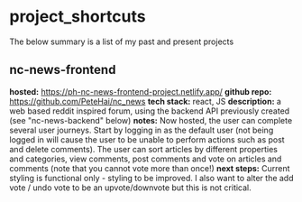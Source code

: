 # project_shortcuts

The below summary is a list of my past and present projects

## nc-news-frontend

**hosted:** https://ph-nc-news-frontend-project.netlify.app/
**github repo:** https://github.com/PeteHai/nc_news
**tech stack:** react, JS
**description:** a web based reddit inspired forum, using the backend API previously created (see "nc-news-backend" below)
**notes:** Now hosted, the user can complete several user journeys.  Start by logging in as the default user (not being logged in will cause the user to be unable to perform actions such as post and delete comments).  The user can sort articles by different properties and categories, view comments, post comments and vote on articles and comments (note that you cannot vote more than once!)
**next steps:** Current styling is functional only - styling to be improved.  I also want to alter the add vote / undo vote to be an upvote/downvote but this is not critical.
